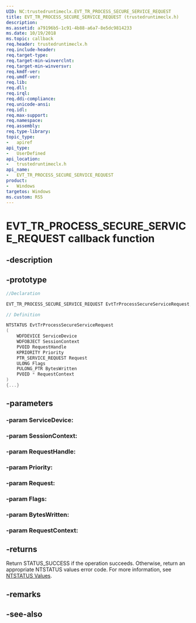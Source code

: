 ```yaml
---
UID: NC:trustedruntimeclx.EVT_TR_PROCESS_SECURE_SERVICE_REQUEST
title: EVT_TR_PROCESS_SECURE_SERVICE_REQUEST (trustedruntimeclx.h)
description: 
ms.assetid: a79196b5-1c91-4b88-a6a7-8e5dc9814233
ms.date: 10/19/2018
ms.topic: callback
req.header: trustedruntimeclx.h
req.include-header:
req.target-type:
req.target-min-winverclnt:
req.target-min-winversvr:
req.kmdf-ver:
req.umdf-ver:
req.lib:
req.dll:
req.irql: 
req.ddi-compliance:
req.unicode-ansi:
req.idl:
req.max-support:
req.namespace:
req.assembly:
req.type-library: 
topic_type: 
-	apiref
api_type: 
-	UserDefined
api_location: 
-	trustedruntimeclx.h
api_name: 
-	EVT_TR_PROCESS_SECURE_SERVICE_REQUEST
product:
-	Windows
targetos: Windows
ms.custom: RS5
---
```


# EVT_TR_PROCESS_SECURE_SERVICE_REQUEST callback function

## -description

 

## -prototype

```cpp
//Declaration

EVT_TR_PROCESS_SECURE_SERVICE_REQUEST EvtTrProcessSecureServiceRequest; 

// Definition

NTSTATUS EvtTrProcessSecureServiceRequest 
(
	WDFDEVICE ServiceDevice
	WDFOBJECT SessionContext
	PVOID RequestHandle
	KPRIORITY Priority
	PTR_SERVICE_REQUEST Request
	ULONG Flags
	PULONG_PTR BytesWritten
	PVOID * RequestContext
)
{...}

```

## -parameters

### -param ServiceDevice: 
### -param SessionContext: 
### -param RequestHandle: 
### -param Priority: 
### -param Request: 
### -param Flags: 
### -param BytesWritten: 
### -param RequestContext: 



## -returns


Return STATUS_SUCCESS if the operation succeeds. Otherwise, return an appropriate NTSTATUS values error code. For more information, see [NTSTATUS Values](https://docs.microsoft.com/windows-hardware/drivers/kernel/ntstatus-values).

## -remarks




## -see-also
